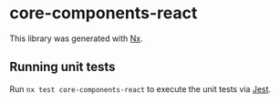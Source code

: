 # core-components-react

This library was generated with [Nx](https://nx.dev).

## Running unit tests

Run `nx test core-components-react` to execute the unit tests via [Jest](https://jestjs.io).
